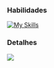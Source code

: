 ### Habilidades
[![My Skills](https://skillicons.dev/icons?i=js,html,css,cpp,kotlin,php,bootstrap,laravel)](https://skillicons.dev)

### Detalhes

<!-- https://github.com/anuraghazra -->
<picture>
  <source
    srcset="https://github-readme-stats.vercel.app/api?username=heclypso&show_icons=false&theme=dark"
    media="(prefers-color-scheme: dark)"
  />
  <source
    srcset="https://github-readme-stats.vercel.app/api?username=heclypso&show_icons=true"
    media="(prefers-color-scheme: light), (prefers-color-scheme: no-preference)"
  />
  <img src="https://github-readme-stats.vercel.app/api?username=heclypso&show_icons=true" />
</picture>
